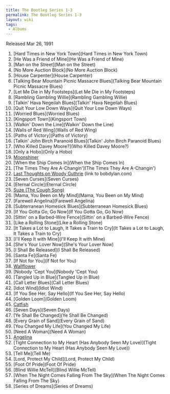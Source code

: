 ```yaml
---
title: The Bootleg Series 1-3
permalink: The Bootleg Series 1-3
layout: wiki
tags:
 - Albums
---
```


Released Mar 26, 1991

1.  [Hard Times in New York
    Town](Hard Times in New York Town)
2.  [He Was a Friend of Mine](He Was a Friend of Mine)
3.  [Man on the Street](Man on the Street)
4.  [No More Auction Block](No More Auction Block)
5.  [House Carpenter](House Carpenter)
6.  [Talking Bear Mountain Picnic Massacre
    Blues](Talking Bear Mountain Picnic Massacre Blues)
7.  [Let Me Die in My Footsteps](Let Me Die in My Footsteps)
8.  [Rambling Gambling Willie](Rambling Gambling Willie)
9.  [Talkin' Hava Negeilah
    Blues](Talkin' Hava Negeilah Blues)
10. [Quit Your Low Down Ways](Quit Your Low Down Ways)
11. [Worried Blues](Worried Blues)
12. [Kingsport Town](Kingsport Town)
13. [Walkin' Down the Line](Walkin' Down the Line)
14. [Walls of Red Wing](Walls of Red Wing)
15. [Paths of Victory](Paths of Victory)
16. [Talkin' John Birch Paranoid
    Blues](Talkin' John Birch Paranoid Blues)
17. [Who Killed Davey Moore?](Who Killed Davey Moore?)
18. [Only a Hobo](Only a Hobo)
19. [Moonshiner](Moonshiner)
20. [When the Ship Comes In](When the Ship Comes In)
21. [The Times They Are
    A-Changin'](The Times They Are A-Changin')
22. [Last Thoughts on Woody
    Guthrie](http://bobdylan.com/songs/guthrie.html) (link to
    bobdylan.com)
23. [Seven Curses](Seven Curses)
24. [Eternal Circle](Eternal Circle)
25. [Suze (The Cough Song)](Suze (The Cough Song))
26. [Mama, You Been on My Mind](Mama, You Been on My Mind)
27. [Farewell Angelina](Farewell Angelina)
28. [Subterranean Homesick
    Blues](Subterranean Homesick Blues)
29. [If You Gotta Go, Go Now](If You Gotta Go, Go Now)
30. [Sittin' on a Barbed-Wire
    Fence](Sittin' on a Barbed-Wire Fence)
31. [Like a Rolling Stone](Like a Rolling Stone)
32. [It Takes a Lot to Laugh, It Takes a Train to
    Cry](It Takes a Lot to Laugh, It Takes a Train to Cry)
33. [I'll Keep It with Mine](I'll Keep It with Mine)
34. [She's Your Lover Now](She's Your Lover Now)
35. [I Shall Be Released](I Shall Be Released)
36. [Santa Fe](Santa Fe)
37. [If Not for You](If Not for You)
38. [Wallflower](Wallflower)
39. [Nobody 'Cept You](Nobody 'Cept You)
40. [Tangled Up in Blue](Tangled Up in Blue)
41. [Call Letter Blues](Call Letter Blues)
42. [Idiot Wind](Idiot Wind)
43. [If You See Her, Say Hello](If You See Her, Say Hello)
44. [Golden Loom](Golden Loom)
45. [Catfish](Catfish)
46. [Seven Days](Seven Days)
47. [Ye Shall Be Changed](Ye Shall Be Changed)
48. [Every Grain of Sand](Every Grain of Sand)
49. [You Changed My Life](You Changed My Life)
50. [Need A Woman](Need A Woman)
51. [Angelina](Angelina)
52. [Tight Connection to My Heart (Has Anybody Seen My
    Love)](Tight Connection to My Heart (Has Anybody Seen My Love))
53. [Tell Me](Tell Me)
54. [Lord, Protect My Child](Lord, Protect My Child)
55. [Foot Of Pride](Foot Of Pride)
56. [Blind Willie McTell](Blind Willie McTell)
57. [When The Night Comes Falling From The
    Sky](When The Night Comes Falling From The Sky)
58. [Series of Dreams](Series of Dreams)

